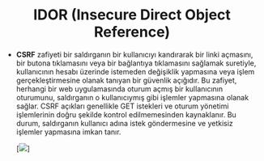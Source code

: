 <h1 align="center">IDOR (Insecure Direct Object Reference)</h1>

- **CSRF** zafiyeti bir saldırganın bir kullanıcıyı kandırarak bir linki açmasını, bir butona tıklamasını veya bir bağlantıya tıklamasını sağlamak suretiyle,
  kullanıcının hesabı üzerinde istemeden değişiklik yapmasına veya işlem gerçekleştirmesine olanak tanıyan bir güvenlik açığıdır.
  Bu zafiyet, herhangi bir web uygulamasında oturum açmış bir kullanıcının oturumunu, saldırganın o kullanıcıymış gibi işlemler yapmasına olanak sağlar.
  CSRF açıkları genellikle GET istekleri ve oturum yönetimi işlemlerinin doğru şekilde kontrol edilmemesinden kaynaklanır.
  Bu durum, saldırganın kullanıcı adına istek göndermesine ve yetkisiz işlemler yapmasına imkan tanır.

  [![](https://github.com/Yakup-uzn/Web-Security/blob/main/CSRF%20(Cross%20Site%20Request%20Forgery)/csrf%20ekran%20resimleri/1.png?raw=true)]
